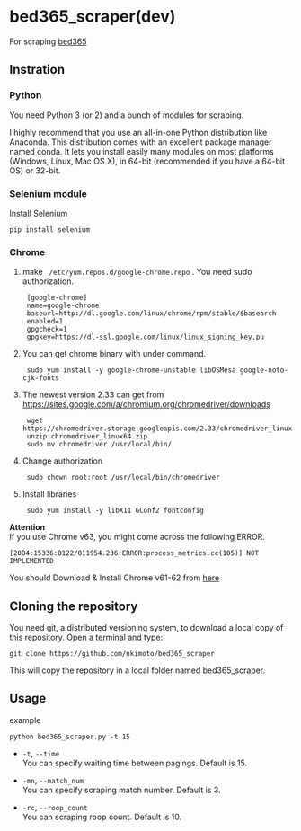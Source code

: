 # bed365_scraper(dev)

For scraping [bed365](https://www.bet365.com/)

## Instration

### Python
You need Python 3 (or 2) and a bunch of modules for scraping.

I highly recommend that you use an all-in-one Python distribution like Anaconda. This distribution comes with an excellent package manager named conda. It lets you install easily many modules on most platforms (Windows, Linux, Mac OS X), in 64-bit (recommended if you have a 64-bit OS) or 32-bit.


### Selenium module
Install Selenium
```
pip install selenium
```


### Chrome
1. make ` /etc/yum.repos.d/google-chrome.repo` . You need sudo authorization.

        [google-chrome]
        name=google-chrome
        baseurl=http://dl.google.com/linux/chrome/rpm/stable/$basearch
        enabled=1
        gpgcheck=1
        gpgkey=https://dl-ssl.google.com/linux/linux_signing_key.pu

1. You can get chrome binary with under command.

        sudo yum install -y google-chrome-unstable libOSMesa google-noto-cjk-fonts

1. The newest version 2.33 can get from https://sites.google.com/a/chromium.org/chromedriver/downloads 

        wget https://chromedriver.storage.googleapis.com/2.33/chromedriver_linux64.zip
        unzip chromedriver_linux64.zip
        sudo mv chromedriver /usr/local/bin/

1. Change authorization

        sudo chown root:root /usr/local/bin/chromedriver

1. Install libraries

        sudo yum install -y libX11 GConf2 fontconfig


**Attention**  
If you use Chrome v63, you might come across the following ERROR.  
```
[2084:15336:0122/011954.236:ERROR:process_metrics.cc(105)] NOT IMPLEMENTED
```
You should Download & Install Chrome v61-62 from [here](https://www.slimjet.com/chrome/google-chrome-old-version.php)


## Cloning the repository

You need git, a distributed versioning system, to download a local copy of this repository. Open a terminal and type:
```
git clone https://github.com/nkimoto/bed365_scraper
```
This will copy the repository in a local folder named bed365_scraper.

## Usage
example
```
python bed365_scraper.py -t 15 
```

- `-t`, `--time`  
You can specify waiting time between pagings. Default is 15.

- `-mn`, `--match_num`  
You can specify scraping match number. Default is 3.

- `-rc`, `--roop_count`  
You can scraping roop count. Default is 10.
